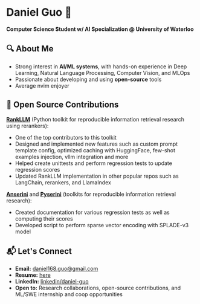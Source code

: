 # Daniel Guo 👋  
**Computer Science Student w/ AI Specialization @ University of Waterloo**  

## 🔍 About Me  
- Strong interest in **AI/ML systems**, with hands-on experience in Deep Learning, Natural Language Processing, Computer Vision, and MLOps
- Passionate about developing and using **open-source** tools
- Average nvim enjoyer

## 🌟 Open Source Contributions
**[RankLLM](https://github.com/castorini/rank_llm)** (Python toolkit for reproducible information retrieval research using rerankers):
- One of the top contributors to this toolkit
- Designed and implemented new features such as custom prompt template config, optimized caching with HuggingFace, few-shot examples injection, vllm integration and more
- Helped create unittests and perform regression tests to update regression scores
- Updated RankLLM implementation in other popular repos such as LangChain, rerankers, and LlamaIndex

**[Anserini](https://github.com/castorini/anserini)** and **[Pyserini](https://github.com/castorini/pyserini/)** (toolkits for reproducible information retrieval research):
- Created documentation for various regression tests as well as computing their scores
- Developed script to perform sparse vector encoding with SPLADE-v3 model

## 📬 Let's Connect  
- **Email:** daniel168.guo@gmail.com
- **Resume:** [here](https://drive.google.com/file/d/1WU1-dV3AQ5LAlstkjNptq4BdfQvVNwp9/view?usp=sharing)
- **LinkedIn:** [linkedin/daniel-guo](https://www.linkedin.com/in/daniel-guo-656251272/)  
- **Open to:** Research collaborations, open-source contributions, and ML/SWE internship and coop opportunities 
